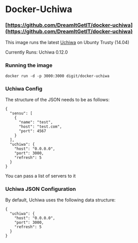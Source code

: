 # Docker-Uchiwa

### [https://github.com/DreamItGetIT/docker-uchiwa](https://github.com/DreamItGetIT/docker-uchiwa)

This image runs the latest [Uchiwa](https://uchiwa.io) on Ubunty Trusty (14.04)

Currently Runs: Uchiwa 0.12.0

### Running the image

```
docker run -d -p 3000:3000 digit/docker-uchiwa
```

### Uchiwa Config

The structure of the JSON needs to be as follows:

```
{
  "sensu": [
    {
      "name": "test",
      "host": "test.com",
      "port": 4567
    }
  ],
  "uchiwa": {
    "host": "0.0.0.0",
    "port": 3000,
    "refresh": 5
  }
}
```

You can pass a list of servers to it

### Uchiwa JSON Configuration

By default, Uchiwa uses the following data structure:

```
{
  "uchiwa": {
    "host": "0.0.0.0",
    "port": 3000,
    "refresh": 5
  }
}
```
